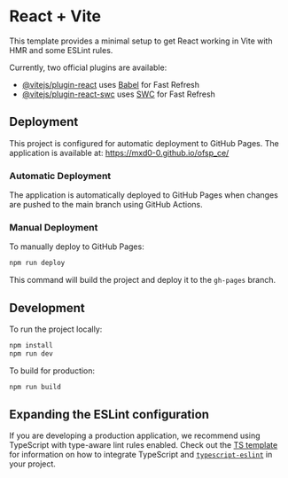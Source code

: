 # React + Vite

This template provides a minimal setup to get React working in Vite with HMR and some ESLint rules.

Currently, two official plugins are available:

- [@vitejs/plugin-react](https://github.com/vitejs/vite-plugin-react/blob/main/packages/plugin-react) uses [Babel](https://babeljs.io/) for Fast Refresh
- [@vitejs/plugin-react-swc](https://github.com/vitejs/vite-plugin-react/blob/main/packages/plugin-react-swc) uses [SWC](https://swc.rs/) for Fast Refresh

## Deployment

This project is configured for automatic deployment to GitHub Pages. The application is available at:
https://mxd0-0.github.io/ofsp_ce/

### Automatic Deployment

The application is automatically deployed to GitHub Pages when changes are pushed to the main branch using GitHub Actions.

### Manual Deployment

To manually deploy to GitHub Pages:

```bash
npm run deploy
```

This command will build the project and deploy it to the `gh-pages` branch.

## Development

To run the project locally:

```bash
npm install
npm run dev
```

To build for production:

```bash
npm run build
```

## Expanding the ESLint configuration

If you are developing a production application, we recommend using TypeScript with type-aware lint rules enabled. Check out the [TS template](https://github.com/vitejs/vite/tree/main/packages/create-vite/template-react-ts) for information on how to integrate TypeScript and [`typescript-eslint`](https://typescript-eslint.io) in your project.
